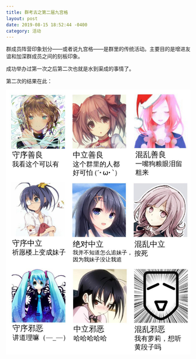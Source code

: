 ```yaml
---
title: 群考古之第二届九宫格
layout: post
date: 2019-08-15 18:52:44 -0400
category: 活动
---
```


群成员阵营印象划分——或者说九宫格——是群里的传统活动。主要目的是增进友谊和加深群成员之间的刻板印象。

成功举办过第一次之后第二次也就是水到渠成的事情了。

第二次的结果在此：

![](/content/images/alignment-2.jpg)

